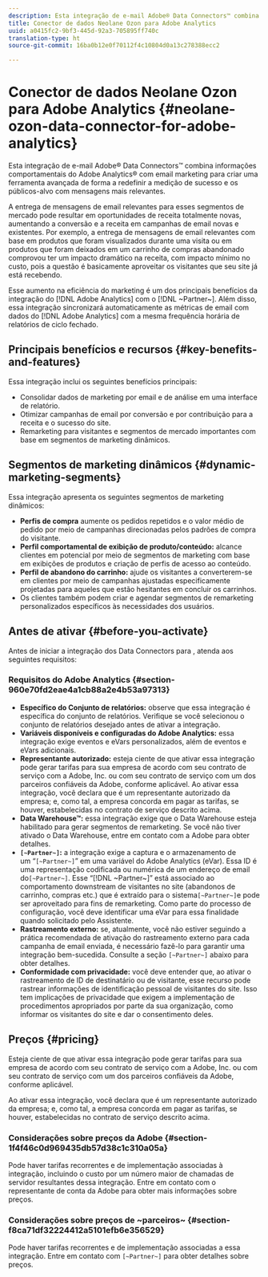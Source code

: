 ```yaml
---
description: Esta integração de e-mail Adobe® Data Connectors™ combina informações comportamentais do Adobe Analytics® com email marketing para criar uma ferramenta avançada de forma a redefinir a medição de sucesso e os públicos-alvo com mensagens mais relevantes.
title: Conector de dados Neolane Ozon para Adobe Analytics
uuid: a0415fc2-9bf3-445d-92a3-705895ff740c
translation-type: ht
source-git-commit: 16ba0b12e0f70112f4c10804d0a13c278388ecc2

---
```



# Conector de dados Neolane Ozon para Adobe Analytics {#neolane-ozon-data-connector-for-adobe-analytics}

Esta integração de e-mail Adobe® Data Connectors™ combina informações comportamentais do Adobe Analytics® com email marketing para criar uma ferramenta avançada de forma a redefinir a medição de sucesso e os públicos-alvo com mensagens mais relevantes.

A entrega de mensagens de email relevantes para esses segmentos de mercado pode resultar em oportunidades de receita totalmente novas, aumentando a conversão e a receita em campanhas de email novas e existentes. Por exemplo, a entrega de mensagens de email relevantes com base em produtos que foram visualizados durante uma visita ou em produtos que foram deixados em um carrinho de compras abandonado comprovou ter um impacto dramático na receita, com impacto mínimo no custo, pois a questão é basicamente aproveitar os visitantes que seu site já está recebendo.

Esse aumento na eficiência do marketing é um dos principais benefícios da integração do [!DNL Adobe Analytics] com o [!DNL ~Partner~]. Além disso, essa integração sincronizará automaticamente as métricas de email com dados do [!DNL Adobe Analytics] com a mesma frequência horária de relatórios de ciclo fechado.

## Principais benefícios e recursos {#key-benefits-and-features}

Essa integração inclui os seguintes benefícios principais:

* Consolidar dados de marketing por email e de análise em uma interface de relatório.
* Otimizar campanhas de email por conversão e por contribuição para a receita e o sucesso do site.
* Remarketing para visitantes e segmentos de mercado importantes com base em segmentos de marketing dinâmicos.

## Segmentos de marketing dinâmicos {#dynamic-marketing-segments}

Essa integração apresenta os seguintes segmentos de marketing dinâmicos:

* **Perfis de compra** aumente os pedidos repetidos e o valor médio de pedido por meio de campanhas direcionadas pelos padrões de compra do visitante.
* **Perfil comportamental de exibição de produto/conteúdo:** alcance clientes em potencial por meio de segmentos de marketing com base em exibições de produtos e criação de perfis de acesso ao conteúdo.
* **Perfil de abandono do carrinho:** ajude os visitantes a converterem-se em clientes por meio de campanhas ajustadas especificamente projetadas para aqueles que estão hesitantes em concluir os carrinhos.
* Os clientes também podem criar e agendar segmentos de remarketing personalizados específicos às necessidades dos usuários.

## Antes de ativar {#before-you-activate}

Antes de iniciar a integração dos Data Connectors para , atenda aos seguintes requisitos:

### Requisitos do Adobe Analytics {#section-960e70fd2eae4a1cb88a2e4b53a97313}

* **Específico do Conjunto de relatórios:** observe que essa integração é específica do conjunto de relatórios. Verifique se você selecionou o conjunto de relatórios desejado antes de ativar a integração.
* **Variáveis disponíveis e configuradas do Adobe Analytics:** essa integração exige eventos e eVars personalizados, além de eventos e eVars adicionais.
* **Representante autorizado:** esteja ciente de que ativar essa integração pode gerar tarifas para sua empresa de acordo com seu contrato de serviço com a Adobe, Inc. ou com seu contrato de serviço com um dos parceiros confiáveis da Adobe, conforme aplicável. Ao ativar essa integração, você declara que é um representante autorizado da empresa; e, como tal, a empresa concorda em pagar as tarifas, se houver, estabelecidas no contrato de serviço descrito acima.
* **Data Warehouse™:** essa integração exige que o Data Warehouse esteja habilitado para gerar segmentos de remarketing. Se você não tiver ativado o Data Warehouse, entre em contato com a Adobe para obter detalhes.
* **`[~Partner~]`:** a integração exige a captura e o armazenamento de um “`[~Partner~]`” em uma variável do Adobe Analytics (eVar). Essa ID é uma representação codificada ou numérica de um endereço de email do`[~Partner~]`. Esse “[!DNL ~Partner~]” está associado ao comportamento downstream de visitantes no site (abandonos de carrinho, compras etc.) que é extraído para o sistema`[~Partner~]`e pode ser aproveitado para fins de remarketing. Como parte do processo de configuração, você deve identificar uma eVar para essa finalidade quando solicitado pelo Assistente.
* **Rastreamento externo:** se, atualmente, você não estiver seguindo a prática recomendada de ativação do rastreamento externo para cada campanha de email enviada, é necessário fazê-lo para garantir uma integração bem-sucedida. Consulte a seção `[~Partner~]` abaixo para obter detalhes.
* **Conformidade com privacidade:** você deve entender que, ao ativar o rastreamento de ID de destinatário ou de visitante, esse recurso pode rastrear informações de identificação pessoal de visitantes do site. Isso tem implicações de privacidade que exigem a implementação de procedimentos apropriados por parte da sua organização, como informar os visitantes do site e dar o consentimento deles.

## Preços {#pricing}

Esteja ciente de que ativar essa integração pode gerar tarifas para sua empresa de acordo com seu contrato de serviço com a Adobe, Inc. ou com seu contrato de serviço com um dos parceiros confiáveis da Adobe, conforme aplicável.

Ao ativar essa integração, você declara que é um representante autorizado da empresa; e, como tal, a empresa concorda em pagar as tarifas, se houver, estabelecidas no contrato de serviço descrito acima.

### Considerações sobre preços da Adobe {#section-1f4f46c0d969435db57d38c1c310a05a}

Pode haver tarifas recorrentes e de implementação associadas à integração, incluindo o custo por um número maior de chamadas de servidor resultantes dessa integração. Entre em contato com o representante de conta da Adobe para obter mais informações sobre preços.

### Considerações sobre preços de ~parceiros~ {#section-f8ca71df32224412a5101efb6e356529}

Pode haver tarifas recorrentes e de implementação associadas a essa integração. Entre em contato com `[~Partner~]` para obter detalhes sobre preços.
